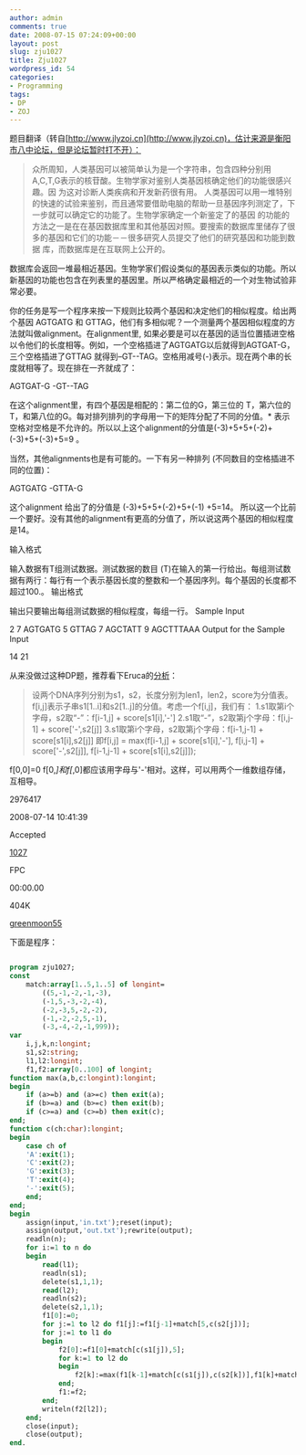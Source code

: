```yaml
---
author: admin
comments: true
date: 2008-07-15 07:24:09+00:00
layout: post
slug: zju1027
title: Zju1027
wordpress_id: 54
categories:
- Programming
tags:
- DP
- ZOJ
---
```


题目翻译（转自[http://www.jlyzoi.cn](http://www.jlyzoi.cn)，估计来源是衡阳市八中论坛，但是论坛暂时打不开）：


> 众所周知，人类基因可以被简单认为是一个字符串，包含四种分别用A,C,T,G表示的核苷酸。生物学家对鉴别人类基因核确定他们的功能很感兴趣。因 为这对诊断人类疾病和开发新药很有用。 人类基因可以用一堆特别的快速的试验来鉴别，而且通常要借助电脑的帮助一旦基因序列测定了，下一步就可以确定它的功能了。生物学家确定一个新鉴定了的基因 的功能的方法之一是在在基因数据库里和其他基因对照。要搜索的数据库里储存了很多的基因和它们的功能－－很多研究人员提交了他们的研究基因和功能到数据 库，而数据库是在互联网上公开的。

数据库会返回一堆最相近基因。生物学家们假设类似的基因表示类似的功能。所以新基因的功能也包含在列表里的基因里。所以严格确定最相近的一个对生物试验非常必要。

你的任务是写一个程序来按一下规则比较两个基因和决定他们的相似程度。给出两个基因 AGTGATG 和 GTTAG，他们有多相似呢？一个测量两个基因相似程度的方法就叫做alignment。在alignment里, 如果必要是可以在基因的适当位置插进空格以令他们的长度相等。例如，一个空格插进了AGTGATG以后就得到AGTGAT-G，三个空格插进了GTTAG 就得到–GT--TAG。空格用减号(-)表示。现在两个串的长度就相等了。现在排在一齐就成了：

AGTGAT-G
-GT--TAG
<!-- more -->

在这个alignment里，有四个基因是相配的：第二位的G，第三位的 T，第六位的T，和第八位的G。每对排列排列的字母用一下的矩阵分配了不同的分值。* 表示空格对空格是不允许的。所以以上这个alignment的分值是(-3)+5+5+(-2)+(-3)+5+(-3)+5=9 。

当然，其他alignments也是有可能的。一下有另一种排列 (不同数目的空格插进不同的位置)：

AGTGATG
-GTTA-G

这个alignment 给出了的分值是 (-3)+5+5+(-2)+5+(-1) +5=14。 所以这一个比前一个要好。没有其他的alignment有更高的分值了，所以说这两个基因的相似程度是14。

输入格式

输入数据有T组测试数据。测试数据的数目 (T)在输入的第一行给出。每组测试数据有两行：每行有一个表示基因长度的整数和一个基因序列。每个基因的长度都不超过100.。
输出格式

输出只要输出每组测试数据的相似程度，每组一行。
Sample Input

2
7 AGTGATG
5 GTTAG
7 AGCTATT
9 AGCTTTAAA
Output for the Sample Input

14
21


从来没做过这种DP题，推荐看下Eruca的[分析](http://eruca.blog.hexun.com/1721716_d.html)：


> 设两个DNA序列分别为s1，s2，长度分别为len1，len2，score为分值表。f[i,j]表示子串s1[1..i]和s2[1..j]的分值。考虑一个f[i,j]，我们有：
1.s1取第i个字母，s2取“-”：f[i-1,j] + score[s1[i],'-']
2.s1取“-”，s2取第j个字母：f[i,j-1] + score['-',s2[j]]
3.s1取第i个字母，s2取第j个字母：f[i-1,j-1] + score[s1[i],s2[j]]
即f[i,j] = max(f[i-1,j] + score[s1[i],'-'], f[i,j-1] + score['-',s2[j]], f[i-1,j-1] + score[s1[i],s2[j]]);


f[0,0]=0 f[0,*]和f[*,0]都应该用字母与'-'相对。这样，可以用两个一维数组存储，互相导。











2976417


2008-07-14 10:41:39


Accepted


[1027](http://acm.zju.edu.cn/show_problem.php?pid=1027)


FPC


00:00.00


404K


[greenmoon55](http://acm.zju.edu.cn/user_status.php?user=greenmoon55)




下面是程序：

```pascal 

program zju1027;
const
    match:array[1..5,1..5] of longint=
        ((5,-1,-2,-1,-3),
        (-1,5,-3,-2,-4),
        (-2,-3,5,-2,-2),
        (-1,-2,-2,5,-1),
        (-3,-4,-2,-1,999));
var
    i,j,k,n:longint;
    s1,s2:string;
    l1,l2:longint;
    f1,f2:array[0..100] of longint;
function max(a,b,c:longint):longint;
begin
    if (a>=b) and (a>=c) then exit(a);
    if (b>=a) and (b>=c) then exit(b);
    if (c>=a) and (c>=b) then exit(c);
end;
function c(ch:char):longint;
begin
    case ch of
    'A':exit(1);
    'C':exit(2);
    'G':exit(3);
    'T':exit(4);
    '-':exit(5);
    end;
end;
begin
    assign(input,'in.txt');reset(input);
    assign(output,'out.txt');rewrite(output);
    readln(n);
    for i:=1 to n do
    begin
        read(l1);
        readln(s1);
        delete(s1,1,1);
        read(l2);
        readln(s2);
        delete(s2,1,1);
        f1[0]:=0;
        for j:=1 to l2 do f1[j]:=f1[j-1]+match[5,c(s2[j])];
        for j:=1 to l1 do
        begin
            f2[0]:=f1[0]+match[c(s1[j]),5];
            for k:=1 to l2 do
            begin
                f2[k]:=max(f1[k-1]+match[c(s1[j]),c(s2[k])],f1[k]+match[c(s1[j]),5],f2[k-1]+match[5,c(s2[k])]);
            end;
            f1:=f2;
        end;
        writeln(f2[l2]);
    end;
    close(input);
    close(output);
end.

```

